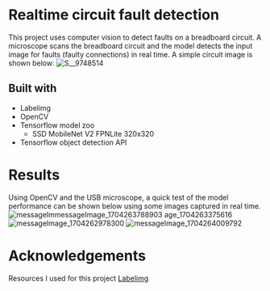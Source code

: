 # Realtime circuit fault detection
This project uses computer vision to detect faults on a breadboard circuit.
A microscope scans the breadboard circuit and the model detects 
the input image for faults (faulty connections) in real time. A simple circuit image is shown below:
![S__9748514](https://github.com/chris199713/Power_electronics_fault_detection/assets/53930769/8dc4b2b4-515b-40f8-98b3-91c3c94aad88)
## Built with
* Labelimg
* OpenCV
* Tensorflow model zoo
  * SSD MobileNet V2 FPNLite 320x320
* Tensorflow object detection API
# Results
Using OpenCV and the USB microscope, a quick test of the model performance can be shown below using some images captured in real time.
![messageIm![messageImage_1704263788903](https://github.com/chris199713/Power_electronics_fault_detection/assets/53930769/c8aebc6f-6136-41fa-9988-6d436ca6d5a0)
age_1704263375616](https://github.com/chris199713/Power_electronics_fault_detection/assets/53930769/33f8e1b4-6c40-49d5-949f-386a494c2e1c)
![messageImage_1704262978300](https://github.com/chris199713/Power_electronics_fault_detection/assets/53930769/45fbd857-3ef3-40df-821b-a466dbf26c2d)
![messageImage_1704264009792](https://github.com/chris199713/Power_electronics_fault_detection/assets/53930769/1c2faa04-c7b2-4f7f-9158-b74070a4acf6)
# Acknowledgements
Resources I used for this project
[Labelimg](https://github.com/HumanSignal/labelImg)
